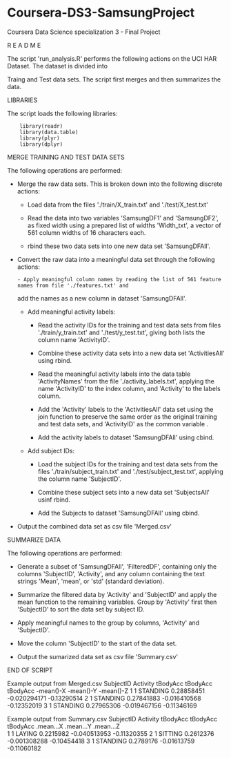 # Coursera-DS3-SamsungProject
Coursera Data Science specialization 3 - Final Project

R E A D M E

The script 'run_analysis.R' performs the following actions on the UCI HAR Dataset.  The dataset is divided into 

Traing and Test data sets. The script first merges and then summarizes the data.


LIBRARIES

The script loads the following libraries:

        library(readr)
        library(data.table)
        library(plyr)
        library(dplyr) 


MERGE TRAINING AND TEST DATA SETS

The following operations are performed:


  - Merge the raw data sets. This is broken down into the following discrete actions:

	- Load data from the files './train/X_train.txt' and './test/X_test.txt'

	- Read the data into two variables 'SamsungDF1' and 'SamsungDF2', as fixed width using a prepared list
	  of widths 'Width_txt', a vector of 561 column widths of 16 characters each.

	- rbind these two data sets into one new data set 'SamsungDFAll'.


  - Convert the raw data into a meaningful data set through the following actions:
        
        - Apply meaningful column names by reading the list of 561 feature names from file './features.txt' and
	  add the names as a new column in dataset 'SamsungDFAll'.

	- Add meaningful activity labels:

		- Read the activity IDs for the training and test data sets from files './train/y_train.txt'
		  and './test/y_test.txt', giving both lists the column name 'ActivityID'.

		- Combine these activity data sets into a new data set 'ActivitiesAll' using rbind.

		- Read the meaningful activity labels into the data table 'ActivityNames' from the file
		  './activity_labels.txt', applying the name 'ActivityID' to the index column, and 'Activity'
		  to the labels column.	

		- Add the 'Activity' labels to the 'ActivitiesAll' data set using the join function to preserve
		  the same order as the original training and test data sets, and 'ActivityID' as the common
		  variable .

		- Add the activity labels to dataset 'SamsungDFAll' using cbind.

	- Add subject IDs: 

		- Load the subject IDs for the training and test data sets from the files 
		  './train/subject_train.txt' and './test/subject_test.txt', applying the column name
		  'SubjectID'.

		- Combine these subject sets into a new data set 'SubjectsAll' usinf rbind.

		- Add the Subjects to dataset 'SamsungDFAll' using cbind.


  - Output the combined data set as csv file 'Merged.csv'        

  
SUMMARIZE DATA

The following operations are performed:

  - Generate a subset of 'SamsungDFAll', 'FilteredDF', containing only the columns 'SubjectID', 'Activity', and
    any column containing the text strings 'Mean', 'mean', or 'std' (standard deviation).
        
  - Summarize the filtered data by 'Activity' and 'SubjectID' and apply the mean function to the remaining 
    variables. Group by 'Activity' first then 'SubjectID' to sort the data set by subject ID.

  - Apply meaningful names to the group by columns, 'Activity' and 'SubjectID'.

  - Move the column 'SubjectID' to the start of the data set.

  - Output the sumarized data set as csv file 'Summary.csv'


END OF SCRIPT


Example output from Merged.csv
     SubjectID	Activity	tBodyAcc	tBodyAcc	tBodyAcc
                      	        -mean()-X       -mean()-Y       -mean()-Z
 1	     1	STANDING	0.28858451	-0.020294171	-0.13290514
 2	     1	STANDING	0.27841883	-0.016410568	-0.12352019
 3	     1	STANDING	0.27965306	-0.019467156	-0.11346169

Example output from Summary.csv
     SubjectID Activity      tBodyAcc		tBodyAcc	tBodyAcc
                             .mean...X 	.mean...Y       .mean...Z   
 1           1	  LAYING	0.2215982	-0.040513953	-0.11320355
 2	     1	  SITTING       0.2612376	-0.001308288	-0.10454418
 3	     1	  STANDING      0.2789176	-0.01613759	-0.11060182
 
